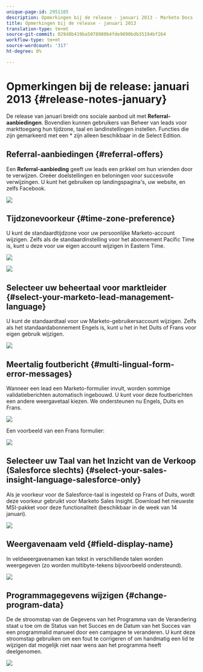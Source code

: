 ```yaml
---
unique-page-id: 2951105
description: Opmerkingen bij de release - januari 2013 - Marketo Docs - Productdocumentatie
title: Opmerkingen bij de release - januari 2013
translation-type: tm+mt
source-git-commit: 029d8b419ba5078980b4fde9890bdb35194bf264
workflow-type: tm+mt
source-wordcount: '317'
ht-degree: 0%

---
```



# Opmerkingen bij de release: januari 2013 {#release-notes-january}

De release van januari breidt ons sociale aanbod uit met **Referral-aanbiedingen**. Bovendien kunnen gebruikers van Beheer van leads voor markttoegang hun tijdzone, taal en landinstellingen instellen. Functies die zijn gemarkeerd met een * zijn alleen beschikbaar in de Select Edition.

## Referral-aanbiedingen {#referral-offers}

Een **Referral-aanbieding** geeft uw leads een prikkel om hun vrienden door te verwijzen. Creëer doelstellingen en beloningen voor succesvolle verwijzingen. U kunt het gebruiken op landingspagina&#39;s, uw website, en zelfs Facebook.

![](assets/image2014-9-22-15-3a20-3a13.png)

## Tijdzonevoorkeur {#time-zone-preference}

U kunt de standaardtijdzone voor uw persoonlijke Marketo-account wijzigen. Zelfs als de standaardinstelling voor het abonnement Pacific Time is, kunt u deze voor uw eigen account wijzigen in Eastern Time.

![](assets/image2014-9-22-15-3a20-3a41.png)

![](assets/image2014-9-22-15-3a21-3a2.png)

## Selecteer uw beheertaal voor marktleider {#select-your-marketo-lead-management-language}

U kunt de standaardtaal voor uw Marketo-gebruikersaccount wijzigen. Zelfs als het standaardabonnement Engels is, kunt u het in het Duits of Frans voor eigen gebruik wijzigen.

![](assets/image2014-9-22-15-3a21-3a18.png)

## Meertalig foutbericht {#multi-lingual-form-error-messages}

Wanneer een lead een Marketo-formulier invult, worden sommige validatieberichten automatisch ingebouwd. U kunt voor deze foutberichten een andere weergavetaal kiezen. We ondersteunen nu Engels, Duits en Frans.

![](assets/image2014-9-22-15-3a21-3a33.png)

Een voorbeeld van een Frans formulier:

![](assets/image2014-9-22-15-3a22-3a2.png)

## Selecteer uw Taal van het Inzicht van de Verkoop (Salesforce slechts) {#select-your-sales-insight-language-salesforce-only}

Als je voorkeur voor de Salesforce-taal is ingesteld op Frans of Duits, wordt deze voorkeur gebruikt voor Marketo Sales Insight. Download het nieuwste MSI-pakket voor deze functionaliteit (beschikbaar in de week van 14 januari).

![](assets/image2014-9-22-15-3a22-3a31.png)

## Weergavenaam veld {#field-display-name}

In veldweergavenamen kan tekst in verschillende talen worden weergegeven (zo worden multibyte-tekens bijvoorbeeld ondersteund).

![](assets/image2014-9-22-15-3a22-3a56.png)

## Programmagegevens wijzigen {#change-program-data}

De de stroomstap van de Gegevens van het Programma van de Verandering staat u toe om de Status van het Succes en de Datum van het Succes van een programmalid manueel door een campagne te veranderen. U kunt deze stroomstap gebruiken om een fout te corrigeren of om handmatig een lid te wijzigen dat mogelijk niet naar wens aan het programma heeft deelgenomen.

![](assets/image2014-9-22-15-3a23-3a23.png)
